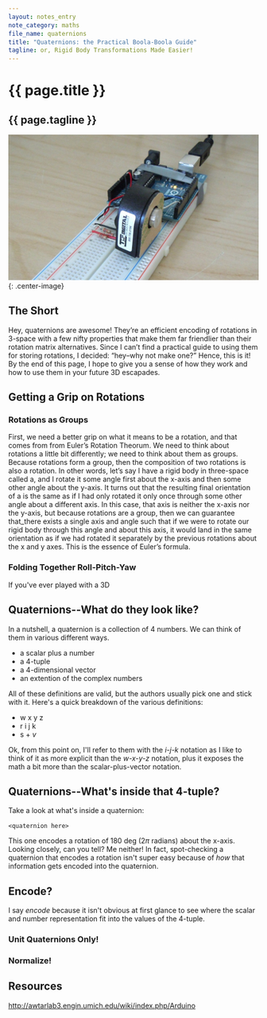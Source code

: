 ```yaml
---
layout: notes_entry
note_category: maths
file_name: quaternions
title: "Quaternions: the Practical Boola-Boola Guide"
tagline: or, Rigid Body Transformations Made Easier!
---
```

# {{ page.title }}

## {{ page.tagline }}

![](/notes/embedded/rotary_encoder/pics/encoderIntro.jpg){: .center-image}

## The Short

Hey, quaternions are awesome!
They’re an efficient encoding of rotations in 3-space with a few nifty properties that make them far friendlier than their rotation matrix alternatives.
Since I can’t find a practical guide to using them for storing rotations, I decided: “hey–why not make one?”
Hence, this is it! By the end of this page, I hope to give you a sense of how they work and how to use them in your future 3D escapades.

## Getting a Grip on Rotations

### Rotations as Groups

First, we need a better grip on what it means to be a rotation, and that comes from from Euler’s Rotation Theorum.
We need to think about rotations a little bit differently; we need to think about them as groups.
Because rotations form a group, then the composition of two rotations is also a rotation.
In other words, let’s say I have a rigid body in three-space called a, and I rotate it some angle first about the x-axis and then some other angle about the y-axis.
It turns out that the resulting final orientation of a is the same as if I had only rotated it only once through some other angle about a different axis.
In this case, that axis is neither the x-axis nor the y-axis, but because rotations are a group, then we can guarantee that_there exists a single axis and angle such that if we were to rotate our rigid body through this angle and about this axis, it would land in the same orientation as if we had rotated it separately by the previous rotations about the x and y axes.
This is the essence of Euler’s formula.

### Folding Together Roll-Pitch-Yaw

If you've ever played with a 3D

## Quaternions--What do they look like?

In a nutshell, a quaternion is a collection of 4 numbers. We can think of them in various different ways. 

* a scalar plus a number
* a 4-tuple
* a 4-dimensional vector
* an extention of the complex numbers

All of these definitions are valid, but the authors usually pick one and stick with it.
Here's a quick breakdown of the various definitions:

* w x y z
* r i j k
* s + _v_

Ok, from this point on, I'll refer to them with the _i-j-k_ notation as I like to think of it as more explicit than the _w-x-y-z_ notation, plus it exposes the math a bit more than the scalar-plus-vector notation.

## Quaternions--What's inside that 4-tuple?

Take a look at what's inside a quaternion:
    
    <quaternion here>
    
This one encodes a rotation of 180 deg (2$\pi$ radians) about the x-axis.
Looking closely, can you tell?
Me neither!
In fact, spot-checking a quaternion that encodes a rotation isn't super easy because of _how_ that information gets encoded into the quaternion.

## Encode?

I say _encode_ because it isn't obvious at first glance to see where the scalar and number representation fit into the values of the 4-tuple.

### Unit Quaternions Only!

### Normalize!


## Resources

<a href='http://awtarlab3.engin.umich.edu/wiki/index.php/Arduino'>http://awtarlab3.engin.umich.edu/wiki/index.php/Arduino</a><br>
